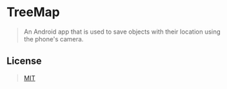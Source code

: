 # TreeMap

> An Android app that is used to save objects with their location using the phone's camera.

## License

> [MIT](https://opensource.org/licenses/MIT)
